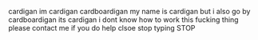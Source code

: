 cardigan
im cardigan
cardboardigan
my name is cardigan but i also go by cardboardigan
its cardigan
i dont know how to work this fucking thing please contact me if you do
help
clsoe
stop typing
STOP
